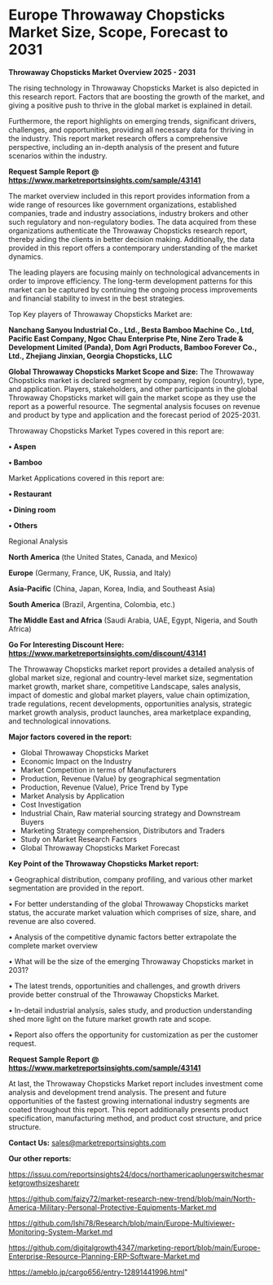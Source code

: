 # Europe Throwaway Chopsticks Market Size, Scope, Forecast to 2031

<Strong> Throwaway Chopsticks Market Overview 2025 - 2031</strong>

The rising technology in Throwaway Chopsticks Market is also depicted in this research report. Factors that are boosting the growth of the market, and giving a positive push to thrive in the global market is explained in detail.

Furthermore, the report highlights on emerging trends, significant drivers, challenges, and opportunities, providing all necessary data for thriving in the industry. This report market research offers a comprehensive perspective, including an in-depth analysis of the present and future scenarios within the industry.

<strong>Request Sample Report @ <a href=https://www.marketreportsinsights.com/sample/43141>https://www.marketreportsinsights.com/sample/43141</a></strong>

The market overview included in this report provides information from a wide range of resources like government organizations, established companies, trade and industry associations, industry brokers and other such regulatory and non-regulatory bodies. The data acquired from these organizations authenticate the Throwaway Chopsticks research report, thereby aiding the clients in better decision making. Additionally, the data provided in this report offers a contemporary understanding of the market dynamics.

The leading players are focusing mainly on technological advancements in order to improve efficiency. The long-term development patterns for this market can be captured by continuing the ongoing process improvements and financial stability to invest in the best strategies.

Top Key players of Throwaway Chopsticks Market are:

<strong>Nanchang Sanyou Industrial Co., Ltd., Besta Bamboo Machine Co., Ltd, Pacific East Company, Ngoc Chau Enterprise Pte, Nine Zero Trade & Development Limited (Panda), Dom Agri Products, Bamboo Forever Co., Ltd., Zhejiang Jinxian, Georgia Chopsticks, LLC</strong>

<strong><b>Global Throwaway Chopsticks Market Scope and Size:</b></strong>
The Throwaway Chopsticks market is declared segment by company, region (country), type, and application. Players, stakeholders, and other participants in the global Throwaway Chopsticks market will gain the market scope as they use the report as a powerful resource. The segmental analysis focuses on revenue and product by type and application and the forecast period of 2025-2031.

Throwaway Chopsticks Market Types covered in this report are:

<strong>•  Aspen

•  Bamboo</strong>

Market Applications covered in this report are:

<strong>•  Restaurant

•  Dining room

•  Others</strong> 

Regional Analysis

<strong>North America</strong> (the United States, Canada, and Mexico)

<strong>Europe</strong> (Germany, France, UK, Russia, and Italy)

<strong>Asia-Pacific</strong> (China, Japan, Korea, India, and Southeast Asia)

<strong>South America</strong> (Brazil, Argentina, Colombia, etc.)

<strong>The Middle East and Africa</strong> (Saudi Arabia, UAE, Egypt, Nigeria, and South Africa)

<strong>Go For Interesting Discount Here: <a href=https://www.marketreportsinsights.com/discount/43141>https://www.marketreportsinsights.com/discount/43141</a></strong>

The Throwaway Chopsticks market report provides a detailed analysis of global market size, regional and country-level market size, segmentation market growth, market share, competitive Landscape, sales analysis, impact of domestic and global market players, value chain optimization, trade regulations, recent developments, opportunities analysis, strategic market growth analysis, product launches, area marketplace expanding, and technological innovations.

<strong><b>Major factors covered in the report:</b></strong>
<ul>
  <li>Global Throwaway Chopsticks Market </li>
  <li>Economic Impact on the Industry</li>
  <li>Market Competition in terms of Manufacturers</li>
  <li>Production, Revenue (Value) by geographical segmentation</li>
  <li>Production, Revenue (Value), Price Trend by Type</li>
  <li>Market Analysis by Application</li>
  <li>Cost Investigation</li>
  <li>Industrial Chain, Raw material sourcing strategy and Downstream Buyers</li>
  <li>Marketing Strategy comprehension, Distributors and Traders</li>
  <li>Study on Market Research Factors</li>
  <li>Global Throwaway Chopsticks Market Forecast</li>
</ul>

<strong><b>Key Point of the Throwaway Chopsticks Market report:</b></strong>

• Geographical distribution, company profiling, and various other market segmentation are provided in the report.

• For better understanding of the global Throwaway Chopsticks market status, the accurate market valuation which comprises of size, share, and revenue are also covered.

• Analysis of the competitive dynamic factors better extrapolate the complete market overview

• What will be the size of the emerging Throwaway Chopsticks market in 2031?

• The latest trends, opportunities and challenges, and growth drivers provide better construal of the Throwaway Chopsticks Market.

• In-detail industrial analysis, sales study, and production understanding shed more light on the future market growth rate and scope.

• Report also offers the opportunity for customization as per the customer request.

<strong>Request Sample Report @ <a href=https://www.marketreportsinsights.com/sample/43141>https://www.marketreportsinsights.com/sample/43141</a></strong>

At last, the Throwaway Chopsticks Market report includes investment come analysis and development trend analysis. The present and future opportunities of the fastest growing international industry segments are coated throughout this report. This report additionally presents product specification, manufacturing method, and product cost structure, and price structure.

<strong>Contact Us:</strong>
sales@marketreportsinsights.com

<strong>Our other reports:</strong>

<a href=https://issuu.com/reportsinsights24/docs/northamericaplungerswitchesmarketgrowthsizesharetr>https://issuu.com/reportsinsights24/docs/northamericaplungerswitchesmarketgrowthsizesharetr</a>

<a href=https://github.com/faizy72/market-research-new-trend/blob/main/North-America-Military-Personal-Protective-Equipments-Market.md>https://github.com/faizy72/market-research-new-trend/blob/main/North-America-Military-Personal-Protective-Equipments-Market.md</a>

<a href=https://github.com/Ishi78/Research/blob/main/Europe-Multiviewer-Monitoring-System-Market.md>https://github.com/Ishi78/Research/blob/main/Europe-Multiviewer-Monitoring-System-Market.md</a>

<a href=https://github.com/digitalgrowth4347/marketing-report/blob/main/Europe-Enterprise-Resource-Planning-ERP-Software-Market.md>https://github.com/digitalgrowth4347/marketing-report/blob/main/Europe-Enterprise-Resource-Planning-ERP-Software-Market.md</a>

<a href=https://ameblo.jp/cargo656/entry-12891441996.html>https://ameblo.jp/cargo656/entry-12891441996.html</a>"
